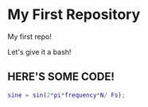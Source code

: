 # My First Repository
My first repo!

Let's give it a bash!

## HERE'S SOME CODE!

```MATLAB
sine = sin(2*pi*frequency*N/ Fs);
```
